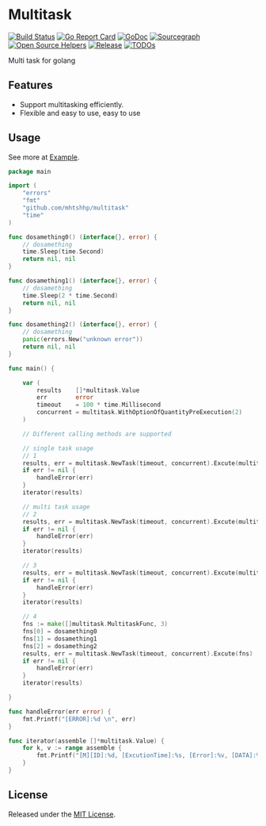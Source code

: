 # Multitask
[![Build Status](https://travis-ci.org/mhtshhp/multitask.svg)](https://travis-ci.org/mhtshhp/multitask)
[![Go Report Card](https://goreportcard.com/badge/github.com/mhtshhp/multitask)](https://goreportcard.com/report/github.com/mhtshhp/multitask)
[![GoDoc](https://pkg.go.dev/badge/github.com/mhtshhp/multitask?status.svg)](https://pkg.go.dev/github.com/mhtshhp/multitask?tab=doc)
[![Sourcegraph](https://sourcegraph.com/github.com/mhtshhp/multitask/-/badge.svg)](https://sourcegraph.com/github.com/mhtshhp/multitask?badge)
[![Open Source Helpers](https://www.codetriage.com/mhtshhp/multitask/badges/users.svg)](https://www.codetriage.com/mhtshhp/multitask)
[![Release](https://img.shields.io/github/release/mhtshhp/multitask.svg?style=flat-square)](https://github.com/mhtshhp/multitask/releases)
[![TODOs](https://badgen.net/https/api.tickgit.com/badgen/github.com/mhtshhp/multitask)](https://www.tickgit.com/browse?repo=github.com/mhtshhp/multitask)

Multi task for golang


## Features

* Support multitasking efficiently.
* Flexible and easy to use, easy to use

## Usage

See more at [Example](https://github.com/mhtshhp/MultiTask/blob/main/examples/main.go).

```go
package main

import (
	"errors"
	"fmt"
	"github.com/mhtshhp/multitask"
	"time"
)

func dosamething0() (interface{}, error) {
	// dosamething
	time.Sleep(time.Second)
	return nil, nil
}

func dosamething1() (interface{}, error) {
	// dosamething
	time.Sleep(2 * time.Second)
	return nil, nil
}

func dosamething2() (interface{}, error) {
	// dosamething
	panic(errors.New("unknown error"))
	return nil, nil
}

func main() {

	var (
		results    []*multitask.Value
		err        error
		timeout    = 100 * time.Millisecond
		concurrent = multitask.WithOptionOfQuantityPreExecution(2)
	)

	// Different calling methods are supported

	// single task usage
	// 1
	results, err = multitask.NewTask(timeout, concurrent).Excute(multitask.WithParamsOfSingleFunc(dosamething0))
	if err != nil {
		handleError(err)
	}
	iterator(results)

	// multi task usage
	// 2
	results, err = multitask.NewTask(timeout, concurrent).Excute(multitask.WithParamsOfMultiFunc(dosamething0, dosamething1, dosamething2))
	if err != nil {
		handleError(err)
	}
	iterator(results)

	// 3
	results, err = multitask.NewTask(timeout, concurrent).Excute(multitask.WithParamsOfFuncMap([]multitask.MultitaskFunc{dosamething0, dosamething1, dosamething2}))
	if err != nil {
		handleError(err)
	}
	iterator(results)

	// 4
	fns := make([]multitask.MultitaskFunc, 3)
	fns[0] = dosamething0
	fns[1] = dosamething1
	fns[2] = dosamething2
	results, err = multitask.NewTask(timeout, concurrent).Excute(fns)
	if err != nil {
		handleError(err)
	}
	iterator(results)

}

func handleError(err error) {
	fmt.Printf("[ERROR]:%d \n", err)
}

func iterator(assemble []*multitask.Value) {
	for k, v := range assemble {
		fmt.Printf("[M][ID]:%d, [ExcutionTime]:%s, [Error]:%v, [DATA]:%v \n", k, v.ExcutionTime, v.Error, v.Data)
	}
}
```

## License

Released under the [MIT License](https://github.com/mhtshhp/MultiTask/blob/main/LICENSE).
